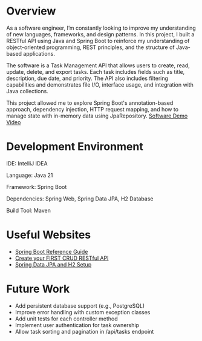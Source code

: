 # Overview

As a software engineer, I’m constantly looking to improve my understanding of new languages, frameworks, and design patterns. In this project, I built a RESTful API using Java and Spring Boot to reinforce my understanding of object-oriented programming, REST principles, and the structure of Java-based applications.

The software is a Task Management API that allows users to create, read, update, delete, and export tasks. Each task includes fields such as title, description, due date, and priority. The API also includes filtering capabilities and demonstrates file I/O, interface usage, and integration with Java collections.

This project allowed me to explore Spring Boot's annotation-based approach, dependency injection, HTTP request mapping, and how to manage state with in-memory data using JpaRepository.
[Software Demo Video](http://youtube.link.goes.here)

# Development Environment

IDE: IntelliJ IDEA

Language: Java 21

Framework: Spring Boot

Dependencies: Spring Web, Spring Data JPA, H2 Database

Build Tool: Maven

# Useful Websites


- [Spring Boot Reference Guide](https://docs.spring.io/spring-boot/)
- [Create your FIRST CRUD RESTful API ](https://www.youtube.com/watch?v=YVl6M5ztOu8)
- [Spring Data JPA and H2 Setup ](https://www.youtube.com/watch?v=YD_ga0r87wU)

# Future Work


- Add persistent database support (e.g., PostgreSQL)
- Improve error handling with custom exception classes
- Add unit tests for each controller method
- Implement user authentication for task ownership
- Allow task sorting and pagination in /api/tasks endpoint